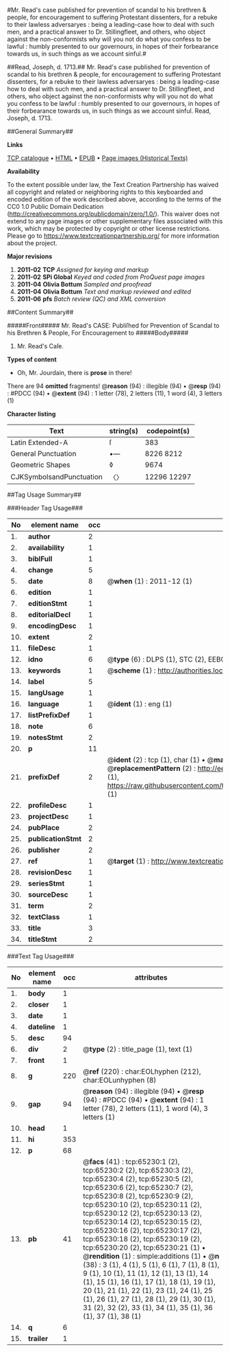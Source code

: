#Mr. Read's case published for prevention of scandal to his brethren & people, for encouragement to suffering Protestant dissenters, for a rebuke to their lawless adversaryes : being a leading-case how to deal with such men, and a practical answer to Dr. Stillingfleet, and others, who object against the non-conformists why will you not do what you confess to be lawful : humbly presented to our governours, in hopes of their forbearance towards us, in such things as we account sinful.#

##Read, Joseph, d. 1713.##
Mr. Read's case published for prevention of scandal to his brethren & people, for encouragement to suffering Protestant dissenters, for a rebuke to their lawless adversaryes : being a leading-case how to deal with such men, and a practical answer to Dr. Stillingfleet, and others, who object against the non-conformists why will you not do what you confess to be lawful : humbly presented to our governours, in hopes of their forbearance towards us, in such things as we account sinful.
Read, Joseph, d. 1713.

##General Summary##

**Links**

[TCP catalogue](http://www.ota.ox.ac.uk/tcp/)  • 
[HTML](http://tei.it.ox.ac.uk/tcp/Texts-HTML/free/A70/A70965.html)  • 
[EPUB](http://tei.it.ox.ac.uk/tcp/Texts-EPUB/free/A70/A70965.epub) • 
[Page images (Historical Texts)](https://historicaltexts.jisc.ac.uk/eebo-12648596e)

**Availability**

To the extent possible under law, the Text Creation Partnership has waived all copyright and related or neighboring rights to this keyboarded and encoded edition of the work described above, according to the terms of the CC0 1.0 Public Domain Dedication (http://creativecommons.org/publicdomain/zero/1.0/). This waiver does not extend to any page images or other supplementary files associated with this work, which may be protected by copyright or other license restrictions. Please go to https://www.textcreationpartnership.org/ for more information about the project.

**Major revisions**

1. __2011-02__ __TCP__ *Assigned for keying and markup*
1. __2011-02__ __SPi Global__ *Keyed and coded from ProQuest page images*
1. __2011-04__ __Olivia Bottum__ *Sampled and proofread*
1. __2011-04__ __Olivia Bottum__ *Text and markup reviewed and edited*
1. __2011-06__ __pfs__ *Batch review (QC) and XML conversion*

##Content Summary##

#####Front#####
Mr. Read's CASE: Publiſhed for Prevention of Scandal to his Brethren & People, For Encouragement to 
#####Body#####

1. Mr. Read's Caſe.

**Types of content**

  * Oh, Mr. Jourdain, there is **prose** in there!

There are 94 **omitted** fragments! 
 @__reason__ (94) : illegible (94)  •  @__resp__ (94) : #PDCC (94)  •  @__extent__ (94) : 1 letter (78), 2 letters (11), 1 word (4), 3 letters (1)

**Character listing**


|Text|string(s)|codepoint(s)|
|---|---|---|
|Latin Extended-A|ſ|383|
|General Punctuation|•—|8226 8212|
|Geometric Shapes|◊|9674|
|CJKSymbolsandPunctuation|〈〉|12296 12297|

##Tag Usage Summary##

###Header Tag Usage###

|No|element name|occ|attributes|
|---|---|---|---|
|1.|__author__|2||
|2.|__availability__|1||
|3.|__biblFull__|1||
|4.|__change__|5||
|5.|__date__|8| @__when__ (1) : 2011-12 (1)|
|6.|__edition__|1||
|7.|__editionStmt__|1||
|8.|__editorialDecl__|1||
|9.|__encodingDesc__|1||
|10.|__extent__|2||
|11.|__fileDesc__|1||
|12.|__idno__|6| @__type__ (6) : DLPS (1), STC (2), EEBO-CITATION (1), OCLC (1), VID (1)|
|13.|__keywords__|1| @__scheme__ (1) : http://authorities.loc.gov/ (1)|
|14.|__label__|5||
|15.|__langUsage__|1||
|16.|__language__|1| @__ident__ (1) : eng (1)|
|17.|__listPrefixDef__|1||
|18.|__note__|6||
|19.|__notesStmt__|2||
|20.|__p__|11||
|21.|__prefixDef__|2| @__ident__ (2) : tcp (1), char (1)  •  @__matchPattern__ (2) : ([0-9\-]+):([0-9IVX]+) (1), (.+) (1)  •  @__replacementPattern__ (2) : http://eebo.chadwyck.com/downloadtiff?vid=$1&page=$2 (1), https://raw.githubusercontent.com/textcreationpartnership/Texts/master/tcpchars.xml#$1 (1)|
|22.|__profileDesc__|1||
|23.|__projectDesc__|1||
|24.|__pubPlace__|2||
|25.|__publicationStmt__|2||
|26.|__publisher__|2||
|27.|__ref__|1| @__target__ (1) : http://www.textcreationpartnership.org/docs/. (1)|
|28.|__revisionDesc__|1||
|29.|__seriesStmt__|1||
|30.|__sourceDesc__|1||
|31.|__term__|2||
|32.|__textClass__|1||
|33.|__title__|3||
|34.|__titleStmt__|2||


###Text Tag Usage###

|No|element name|occ|attributes|
|---|---|---|---|
|1.|__body__|1||
|2.|__closer__|1||
|3.|__date__|1||
|4.|__dateline__|1||
|5.|__desc__|94||
|6.|__div__|2| @__type__ (2) : title_page (1), text (1)|
|7.|__front__|1||
|8.|__g__|220| @__ref__ (220) : char:EOLhyphen (212), char:EOLunhyphen (8)|
|9.|__gap__|94| @__reason__ (94) : illegible (94)  •  @__resp__ (94) : #PDCC (94)  •  @__extent__ (94) : 1 letter (78), 2 letters (11), 1 word (4), 3 letters (1)|
|10.|__head__|1||
|11.|__hi__|353||
|12.|__p__|68||
|13.|__pb__|41| @__facs__ (41) : tcp:65230:1 (2), tcp:65230:2 (2), tcp:65230:3 (2), tcp:65230:4 (2), tcp:65230:5 (2), tcp:65230:6 (2), tcp:65230:7 (2), tcp:65230:8 (2), tcp:65230:9 (2), tcp:65230:10 (2), tcp:65230:11 (2), tcp:65230:12 (2), tcp:65230:13 (2), tcp:65230:14 (2), tcp:65230:15 (2), tcp:65230:16 (2), tcp:65230:17 (2), tcp:65230:18 (2), tcp:65230:19 (2), tcp:65230:20 (2), tcp:65230:21 (1)  •  @__rendition__ (1) : simple:additions (1)  •  @__n__ (38) : 3 (1), 4 (1), 5 (1), 6 (1), 7 (1), 8 (1), 9 (1), 10 (1), 11 (1), 12 (1), 13 (1), 14 (1), 15 (1), 16 (1), 17 (1), 18 (1), 19 (1), 20 (1), 21 (1), 22 (1), 23 (1), 24 (1), 25 (1), 26 (1), 27 (1), 28 (1), 29 (1), 30 (1), 31 (2), 32 (2), 33 (1), 34 (1), 35 (1), 36 (1), 37 (1), 38 (1)|
|14.|__q__|6||
|15.|__trailer__|1||
